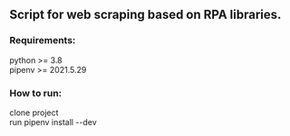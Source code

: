 ## Script for web scraping based on RPA libraries.



### Requirements:
python >= 3.8   
pipenv >= 2021.5.29

### How to run:
clone project  
run pipenv install --dev
